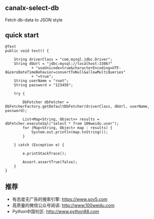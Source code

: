
## canalx-select-db

Fetch db-data to JSON style 

## quick start 

    @Test
    public void test() {

        String driverClass = "com.mysql.jdbc.Driver";
        String dbUrl = "jdbc:mysql://localhost:3306?"
                + "useUnicode=true&characterEncoding=UTF-8&zeroDateTimeBehavior=convertToNull&allowMultiQueries"
                + "=true";
        String userName = "root";
        String password = "123456";

        try {

            DbFetcher dbFetcher = DbFetcherFactory.getDefaultDbFetcher(driverClass, dbUrl, userName, password);

            List<Map<String, Object>> results = dbFetcher.executeSql("select * from 100weidu.user");
            for (Map<String, Object> map : results) {
                System.out.println(map.toString());
            }

        } catch (Exception e) {

            e.printStackTrace();

            Assert.assertTrue(false);
        }
    }
    
## 推荐

- 有态度无广告的搜索引擎: https://www.sov5.com
- 高质量的微信公众号阅读: http://www.100weidu.com
- Python中国社区: http://www.python88.com
